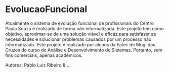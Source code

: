 # EvolucaoFuncional

Atualmente o sistema de evolução funcional de profissionais do Centro Paula Souza é realizado de forma não informatizada. Este projeto tem
como objetivo, aproximar-se de uma solução viável e eficáz para satisfazer as necessidades e solucionar problemas causados por um processo
não informatizado. Este projeto é realizado por alunos da Fatec de Mogi das Cruzes do curso de Análise e Desenvolvimento de Sistemas.
Portanto, sem fins comerciais, apenas acadêmicos.

Autores: Pablo Luiz Ribeiro & ...
